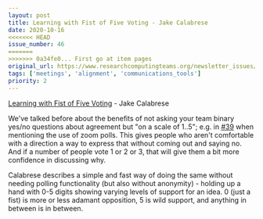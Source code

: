 ```yaml
---
layout: post
title: Learning with Fist of Five Voting - Jake Calabrese
date: 2020-10-16
<<<<<<< HEAD
issue_number: 46
=======
>>>>>>> 0a34fe0... First go at item pages
original_url: https://www.researchcomputingteams.org/newsletter_issues/0046
tags: ['meetings', 'alignment', 'communications_tools']
priority: 2
---
```


<!-- markdownlint-disable MD033 -->
<!-- markdownlint-disable MD041 -->
<!-- markdownlint-disable MD049 -->

[Learning with Fist of Five Voting](https://jakecalabrese.com/learning-with-fist-of-five-voting/) - Jake Calabrese

We've talked before about the benefits of not asking your team binary yes/no questions about agreement but "on a scale of 1..5"; e.g. in [#39](https://newsletter.researchcomputingteams.org/archive/26967bc4-8d8e-4f76-b86f-4fd7d94590be) when mentioning the use of zoom polls. This gives people who aren't comfortable with a direction a way to express that without coming out and saying no. And if a number of people vote 1 or 2 or 3, that will give them a bit more confidence in discussing why.

Calabrese describes a simple and fast way of doing the same without needing polling functionality (but also without anonymity) - holding up a hand with 0-5 digits showing varying levels of support for an idea. 0 (just a fist) is more or less adamant opposition, 5 is wild support, and anything in between is in between.
